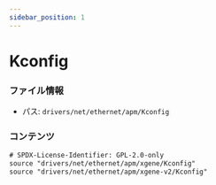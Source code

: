 ```yaml
---
sidebar_position: 1
---
```

# Kconfig

### ファイル情報

- パス: `drivers/net/ethernet/apm/Kconfig`

### コンテンツ

```txt
# SPDX-License-Identifier: GPL-2.0-only
source "drivers/net/ethernet/apm/xgene/Kconfig"
source "drivers/net/ethernet/apm/xgene-v2/Kconfig"

```

